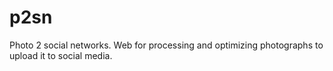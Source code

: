 # p2sn
Photo 2 social networks. Web for processing and optimizing photographs to upload it to social media.
